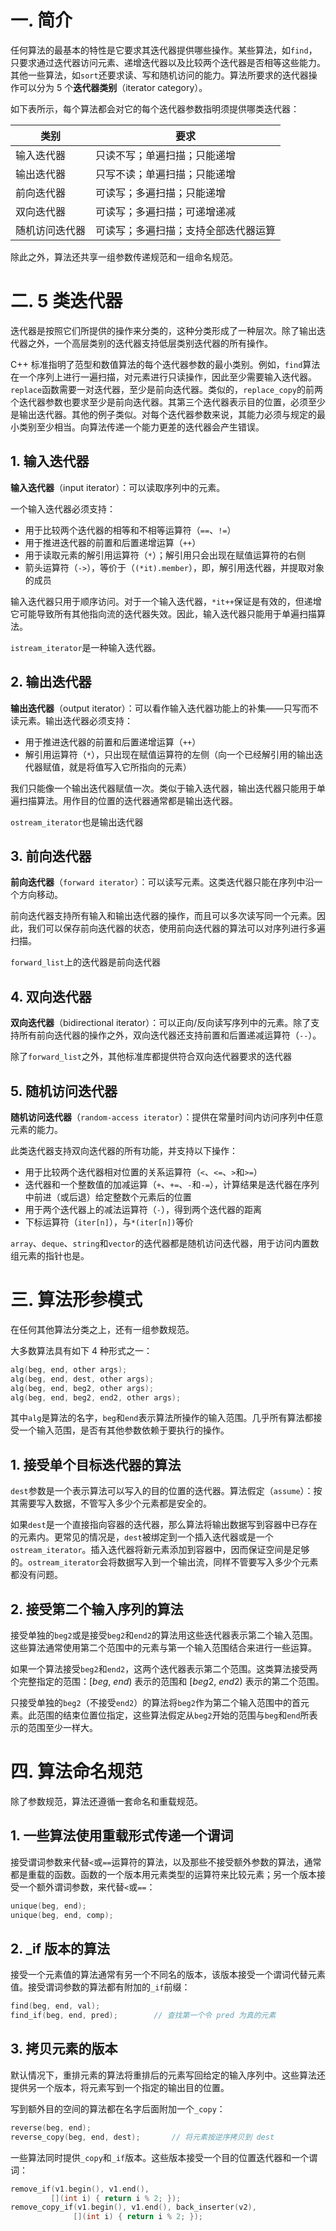# 一. 简介

任何算法的最基本的特性是它要求其迭代器提供哪些操作。某些算法，如`find`，只要求通过迭代器访问元素、递增迭代器以及比较两个迭代器是否相等这些能力。其他一些算法，如`sort`还要求读、写和随机访问的能力。算法所要求的迭代器操作可以分为 5 个**迭代器类别**（iterator category）。

如下表所示，每个算法都会对它的每个迭代器参数指明须提供哪类迭代器：

| 类别           | 要求                                 |
| -------------- | ------------------------------------ |
| 输入迭代器     | 只读不写；单遍扫描；只能递增         |
| 输出迭代器     | 只写不读；单遍扫描；只能递增         |
| 前向迭代器     | 可读写；多遍扫描；只能递增           |
| 双向迭代器     | 可读写；多遍扫描；可递增递减         |
| 随机访问迭代器 | 可读写；多遍扫描；支持全部迭代器运算 |

除此之外，算法还共享一组参数传递规范和一组命名规范。



# 二. 5 类迭代器

迭代器是按照它们所提供的操作来分类的，这种分类形成了一种层次。除了输出迭代器之外，一个高层类别的迭代器支持低层类别迭代器的所有操作。

C++ 标准指明了范型和数值算法的每个迭代器参数的最小类别。例如，`find`算法在一个序列上进行一遍扫描，对元素进行只读操作，因此至少需要输入迭代器。`replace`函数需要一对迭代器，至少是前向迭代器。类似的，`replace_copy`的前两个迭代器参数也要求至少是前向迭代器。其第三个迭代器表示目的位置，必须至少是输出迭代器。其他的例子类似。对每个迭代器参数来说，其能力必须与规定的最小类别至少相当。向算法传递一个能力更差的迭代器会产生错误。

## 1. 输入迭代器

**输入迭代器**（input iterator）：可以读取序列中的元素。

一个输入迭代器必须支持：

- 用于比较两个迭代器的相等和不相等运算符（`==`、`!=`）
- 用于推进迭代器的前置和后置递增运算（`++`）
- 用于读取元素的解引用运算符（`*`）；解引用只会出现在赋值运算符的右侧
- 箭头运算符（`->`），等价于（`(*it).member`），即，解引用迭代器，并提取对象的成员

输入迭代器只用于顺序访问。对于一个输入迭代器，`*it++`保证是有效的，但递增它可能导致所有其他指向流的迭代器失效。因此，输入迭代器只能用于单遍扫描算法。

`istream_iterator`是一种输入迭代器。



## 2. 输出迭代器

**输出迭代器**（output iterator）：可以看作输入迭代器功能上的补集——只写而不读元素。输出迭代器必须支持：

- 用于推进迭代器的前置和后置递增运算（`++`）
- 解引用运算符（`*`），只出现在赋值运算符的左侧（向一个已经解引用的输出迭代器赋值，就是将值写入它所指向的元素）

我们只能像一个输出迭代器赋值一次。类似于输入迭代器，输出迭代器只能用于单遍扫描算法。用作目的位置的迭代器通常都是输出迭代器。

`ostream_iterator`也是输出迭代器



## 3. 前向迭代器

**前向迭代器**（`forward iterator`）：可以读写元素。这类迭代器只能在序列中沿一个方向移动。

前向迭代器支持所有输入和输出迭代器的操作，而且可以多次读写同一个元素。因此，我们可以保存前向迭代器的状态，使用前向迭代器的算法可以对序列进行多遍扫描。

`forward_list`上的迭代器是前向迭代器



## 4. 双向迭代器

**双向迭代器**（bidirectional iterator）：可以正向/反向读写序列中的元素。除了支持所有前向迭代器的操作之外，双向迭代器还支持前置和后置递减运算符（`--`）。

除了`forward_list`之外，其他标准库都提供符合双向迭代器要求的迭代器



## 5. 随机访问迭代器

**随机访问迭代器**（`random-access iterator`）：提供在常量时间内访问序列中任意元素的能力。

此类迭代器支持双向迭代器的所有功能，并支持以下操作：

- 用于比较两个迭代器相对位置的关系运算符（`<`、`<=`、`>`和`>=`）
- 迭代器和一个整数值的加减运算（`+`、`+=`、`-`和`-=`），计算结果是迭代器在序列中前进（或后退）给定整数个元素后的位置
- 用于两个迭代器上的减法运算符（`-`），得到两个迭代器的距离
- 下标运算符（`iter[n]`），与`*(iter[n])`等价

`array`、`deque`、`string`和`vector`的迭代器都是随机访问迭代器，用于访问内置数组元素的指针也是。



# 三. 算法形参模式

在任何其他算法分类之上，还有一组参数规范。

大多数算法具有如下 4 种形式之一：

```c++
alg(beg, end, other args);
alg(beg, end, dest, other args);
alg(beg, end, beg2, other args);
alg(beg, end, beg2, end2, other args);
```

其中`alg`是算法的名字，`beg`和`end`表示算法所操作的输入范围。几乎所有算法都接受一个输入范围，是否有其他参数依赖于要执行的操作。

## 1. 接受单个目标迭代器的算法

`dest`参数是一个表示算法可以写入的目的位置的迭代器。算法假定（`assume`）：按其需要写入数据，不管写入多少个元素都是安全的。

如果`dest`是一个直接指向容器的迭代器，那么算法将输出数据写到容器中已存在的元素内。更常见的情况是，`dest`被绑定到一个插入迭代器或是一个`ostream_iterator`。插入迭代器将新元素添加到容器中，因而保证空间是足够的。`ostream_iterator`会将数据写入到一个输出流，同样不管要写入多少个元素都没有问题。


## 2. 接受第二个输入序列的算法

接受单独的`beg2`或是接受`beg2`和`end2`的算法用这些迭代器表示第二个输入范围。这些算法通常使用第二个范围中的元素与第一个输入范围结合来进行一些运算。

如果一个算法接受`beg2`和`end2`，这两个迭代器表示第二个范围。这类算法接受两个完整指定的范围：$[beg,\ end)$ 表示的范围和 $[beg2,\ end2)$ 表示的第二个范围。

只接受单独的`beg2`（不接受`end2`）的算法将`beg2`作为第二个输入范围中的首元素。此范围的结束位置位指定，这些算法假定从`beg2`开始的范围与`beg`和`end`所表示的范围至少一样大。



# 四. 算法命名规范

除了参数规范，算法还遵循一套命名和重载规范。

## 1. 一些算法使用重载形式传递一个谓词

接受谓词参数来代替`<`或`==`运算符的算法，以及那些不接受额外参数的算法，通常都是重载的函数。函数的一个版本用元素类型的运算符来比较元素；另一个版本接受一个额外谓词参数，来代替`<`或`==`：

```c++
unique(beg, end);
unique(beg, end, comp);
```



## 2. _if 版本的算法

接受一个元素值的算法通常有另一个不同名的版本，该版本接受一个谓词代替元素值。接受谓词参数的算法都有附加的`_if`前缀：

```c++
find(beg, end, val);
find_if(beg, end, pred);		// 查找第一个令 pred 为真的元素
```



## 3. 拷贝元素的版本

默认情况下，重排元素的算法将重排后的元素写回给定的输入序列中。这些算法还提供另一个版本，将元素写到一个指定的输出目的位置。

写到额外目的空间的算法都在名字后面附加一个`_copy`：

```c++
reverse(beg, end);
reverse_copy(beg, end, dest);		// 将元素按逆序拷贝到 dest
```

一些算法同时提供`_copy`和`_if`版本。这些版本接受一个目的位置迭代器和一个谓词：

```c++
remove_if(v1.begin(), v1.end(),
         [](int i) { return i % 2; });
remove_copy_if(v1.begin(), v1.end(), back_inserter(v2),
              [](int i) { return i % 2; });
```


